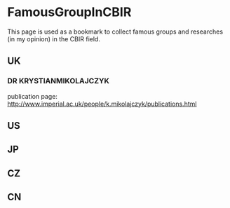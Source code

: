 # FamousGroupInCBIR

This page is used as a bookmark to collect famous groups and researches (in my opinion) in the CBIR field.

## UK

### DR KRYSTIANMIKOLAJCZYK
publication page: http://www.imperial.ac.uk/people/k.mikolajczyk/publications.html

## US

## JP

## CZ

## CN



